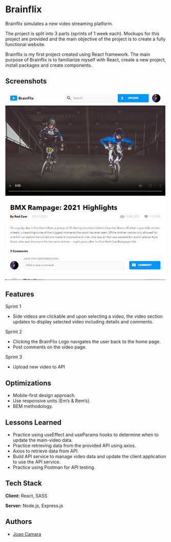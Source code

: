 
# Brainflix

Brainflix simulates a new video streaming platform. 

The project is split into 3 parts (sprints of 1 week each). Mockups for this project are provided and the main objective of the project is to create a fully functional website. 

Brainflix is my first project created using React framework. The main purpose of Brainflix is to familiarize myself with React, create a new project, install packages and create components.


## Screenshots

<img src="/media/home_page-tablet.png" width="500">


## Features

Sprint 1

- Side videos are clickable and upon selecting a video, the video section updates to display selected video including details and comments.

Sprint 2

-	Clicking the BrainFlix Logo navigates the user back to the home page.
-	Post comments on the video page.

Sprint 3

-	Upload new video to API


## Optimizations


-	Mobile-first design approach. 
-	Use responsive units (Em’s & Rem’s). 
-	BEM methodology.




## Lessons Learned

-	Practice using useEffect and useParams hooks to determine when to update the main-video data.
-	Practice retrieving data from the provided API using axios.
-   Axios to retrieve data from API.
-	Build API service to manage video data and update the client application to use the API service.
-	Practice using Postman for API testing.




## Tech Stack

**Client:** React, SASS

**Server:** Node.js, Express.js
## Authors

- [Joao Camara](https://github.com/camarajoao)




